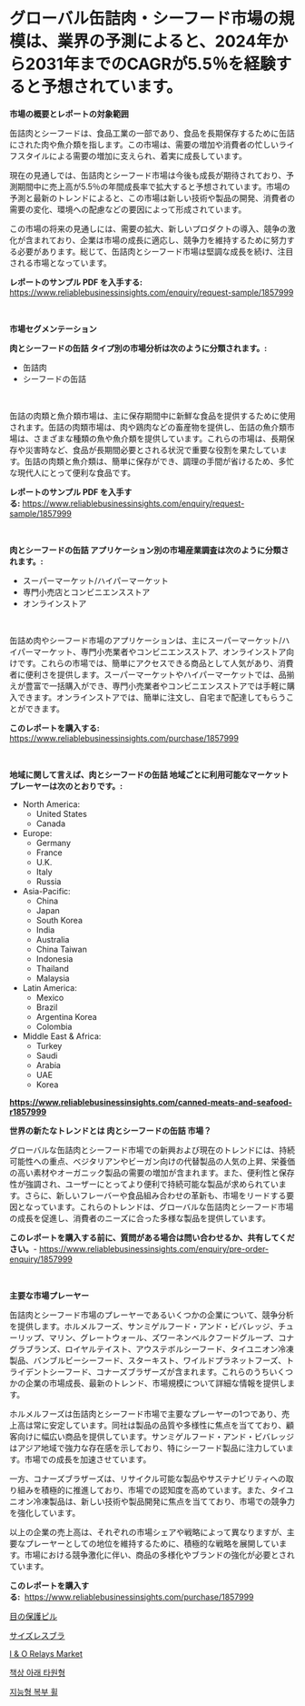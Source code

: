 <p><h1>グローバル缶詰肉・シーフード市場の規模は、業界の予測によると、2024年から2031年までのCAGRが5.5％を経験すると予想されています。</h1></p><p><strong>市場の概要とレポートの対象範囲</strong></p>
<p><p>缶詰肉とシーフードは、食品工業の一部であり、食品を長期保存するために缶詰にされた肉や魚介類を指します。この市場は、需要の増加や消費者の忙しいライフスタイルによる需要の増加に支えられ、着実に成長しています。</p><p>現在の見通しでは、缶詰肉とシーフード市場は今後も成長が期待されており、予測期間中に売上高が5.5％の年間成長率で拡大すると予想されています。市場の予測と最新のトレンドによると、この市場は新しい技術や製品の開発、消費者の需要の変化、環境への配慮などの要因によって形成されています。</p><p>この市場の将来の見通しには、需要の拡大、新しいプロダクトの導入、競争の激化が含まれており、企業は市場の成長に適応し、競争力を維持するために努力する必要があります。総じて、缶詰肉とシーフード市場は堅調な成長を続け、注目される市場となっています。</p></p>
<p><strong>レポートのサンプル PDF を入手する:</strong> <a href="https://www.reliablebusinessinsights.com/enquiry/request-sample/1857999">https://www.reliablebusinessinsights.com/enquiry/request-sample/1857999</a></p>
<p>&nbsp;</p>
<p><strong>市場セグメンテーション</strong></p>
<p><strong>肉とシーフードの缶詰 タイプ別の市場分析は次のように分類されます。:</strong></p>
<p><ul><li>缶詰肉</li><li>シーフードの缶詰</li></ul></p>
<p>&nbsp;</p>
<p><p>缶詰の肉類と魚介類市場は、主に保存期間中に新鮮な食品を提供するために使用されます。缶詰の肉類市場は、肉や鶏肉などの畜産物を提供し、缶詰の魚介類市場は、さまざまな種類の魚や魚介類を提供しています。これらの市場は、長期保存や災害時など、食品が長期間必要とされる状況で重要な役割を果たしています。缶詰の肉類と魚介類は、簡単に保存ができ、調理の手間が省けるため、多忙な現代人にとって便利な食品です。</p></p>
<p><strong>レポートのサンプル PDF を入手する:</strong>&nbsp;<a href="https://www.reliablebusinessinsights.com/enquiry/request-sample/1857999">https://www.reliablebusinessinsights.com/enquiry/request-sample/1857999</a></p>
<p>&nbsp;</p>
<p><strong> 肉とシーフードの缶詰 アプリケーション別の市場産業調査は次のように分類されます。:</strong></p>
<p><ul><li>スーパーマーケット/ハイパーマーケット</li><li>専門小売店とコンビニエンスストア</li><li>オンラインストア</li></ul></p>
<p>&nbsp;</p>
<p><p>缶詰め肉やシーフード市場のアプリケーションは、主にスーパーマーケット/ハイパーマーケット、専門小売業者やコンビニエンスストア、オンラインストア向けです。これらの市場では、簡単にアクセスできる商品として人気があり、消費者に便利さを提供します。スーパーマーケットやハイパーマーケットでは、品揃えが豊富で一括購入ができ、専門小売業者やコンビニエンスストアでは手軽に購入できます。オンラインストアでは、簡単に注文し、自宅まで配達してもらうことができます。</p></p>
<p><strong>このレポートを購入する:</strong>&nbsp; <a href="https://www.reliablebusinessinsights.com/purchase/1857999">https://www.reliablebusinessinsights.com/purchase/1857999</a></p>
<p>&nbsp;</p>
<p><strong>地域に関して言えば、肉とシーフードの缶詰 地域ごとに利用可能なマーケットプレーヤーは次のとおりです。:</strong></p>
<p><ul>
    <li>
        North America:
        <ul>
            <li>United States</li>
            <li>Canada</li>
        </ul>
    </li>
    <li>
        Europe:
        <ul>
            <li>Germany</li>
            <li>France</li>
            <li>U.K.</li>
            <li>Italy</li>
            <li>Russia</li>
        </ul>
    </li>
    <li>
        Asia-Pacific:
        <ul>
            <li>China</li>
            <li>Japan</li>
            <li>South Korea</li>
            <li>India</li>
            <li>Australia</li>
            <li>China Taiwan</li>
            <li>Indonesia</li>
            <li>Thailand</li>
            <li>Malaysia</li>
        </ul>
    </li>
    <li>
        Latin America:
        <ul>
            <li>Mexico</li>
            <li>Brazil</li>
            <li>Argentina Korea</li>
            <li>Colombia</li>
        </ul>
    </li>
    <li>
        Middle East & Africa:
        <ul>
            <li>Turkey</li>
            <li>Saudi</li>
            <li>Arabia</li>
            <li>UAE</li>
            <li>Korea</li>
        </ul>
    </li>
    </ul></p>
<p><strong><a href="https://www.reliablebusinessinsights.com/canned-meats-and-seafood-r1857999">https://www.reliablebusinessinsights.com/canned-meats-and-seafood-r1857999</a></strong>&nbsp;</p>
<p><strong>世界の新たなトレンドとは 肉とシーフードの缶詰 市場？</strong></p>
<p><p>グローバルな缶詰肉とシーフード市場での新興および現在のトレンドには、持続可能性への重点、ベジタリアンやビーガン向けの代替製品の人気の上昇、栄養価の高い素材やオーガニック製品の需要の増加が含まれます。また、便利性と保存性が強調され、ユーザーにとってより便利で持続可能な製品が求められています。さらに、新しいフレーバーや食品組み合わせの革新も、市場をリードする要因となっています。これらのトレンドは、グローバルな缶詰肉とシーフード市場の成長を促進し、消費者のニーズに合った多様な製品を提供しています。</p></p>
<p><strong>このレポートを購入する前に、質問がある場合は問い合わせるか、共有してください。</strong>- <a href="https://www.reliablebusinessinsights.com/enquiry/pre-order-enquiry/1857999">https://www.reliablebusinessinsights.com/enquiry/pre-order-enquiry/1857999</a></p>
<p>&nbsp;</p>
<p><strong>主要な市場プレーヤー</strong></p>
<p><p>缶詰肉とシーフード市場のプレーヤーであるいくつかの企業について、競争分析を提供します。ホルメルフーズ、サンミゲルフード・アンド・ビバレッジ、チューリップ、マリン、グレートウォール、ズワーネンベルクフードグループ、コナグラブランズ、ロイヤルテイスト、アウステボルシーフード、タイユニオン冷凍製品、バンブルビーシーフード、スターキスト、ワイルドプラネットフーズ、トライデントシーフード、コナーズブラザーズが含まれます。これらのうちいくつかの企業の市場成長、最新のトレンド、市場規模について詳細な情報を提供します。</p><p>ホルメルフーズは缶詰肉とシーフード市場で主要なプレーヤーの1つであり、売上高は常に安定しています。同社は製品の品質や多様性に焦点を当てており、顧客向けに幅広い商品を提供しています。サンミゲルフード・アンド・ビバレッジはアジア地域で強力な存在感を示しており、特にシーフード製品に注力しています。市場での成長を加速させています。</p><p>一方、コナーズブラザーズは、リサイクル可能な製品やサステナビリティへの取り組みを積極的に推進しており、市場での認知度を高めています。また、タイユニオン冷凍製品は、新しい技術や製品開発に焦点を当てており、市場での競争力を強化しています。</p><p>以上の企業の売上高は、それぞれの市場シェアや戦略によって異なりますが、主要なプレーヤーとしての地位を維持するために、積極的な戦略を展開しています。市場における競争激化に伴い、商品の多様化やブランドの強化が必要とされています。</p></p>
<p><strong>このレポートを購入する:</strong>&nbsp;&nbsp;<a href="https://www.reliablebusinessinsights.com/purchase/1857999">https://www.reliablebusinessinsights.com/purchase/1857999</a></p>
<p><p><a href="https://github.com/roulaayoub-saad/Market-Research-Report-List-1/blob/main/6276460108026.md">目の保護ピル</a></p><p><a href="https://github.com/zjkmgcs938405/Market-Research-Report-List-2/blob/main/4113463108025.md">サイズレスブラ</a></p><p><a href="https://issuu.com/reportprime-2/docs/i-o-relays-market-size-2030.pptx">I & O Relays Market</a></p><p><a href="https://github.com/plelbej847484502/Market-Research-Report-List-2/blob/main/4023285102717.md">책상 아래 타원형</a></p><p><a href="https://github.com/AnthonyWratten/Market-Research-Report-List-1/blob/main/6861318102716.md">지능형 복부 휠</a></p></p>